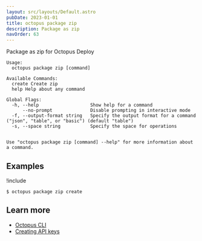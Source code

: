 ```yaml
---
layout: src/layouts/Default.astro
pubDate: 2023-01-01
title: octopus package zip
description: Package as zip
navOrder: 63
---
```


Package as zip for Octopus Deploy


```
Usage:
  octopus package zip [command]

Available Commands:
  create Create zip
  help Help about any command

Global Flags:
  -h, --help                   Show help for a command
      --no-prompt              Disable prompting in interactive mode
  -f, --output-format string   Specify the output format for a command ("json", "table", or "basic") (default "table")
  -s, --space string           Specify the space for operations


Use "octopus package zip [command] --help" for more information about a command.
```

## Examples

!include <samples-instance>


```
$ octopus package zip create

```

## Learn more

- [Octopus CLI](/docs/octopus-rest-api/cli/)
- [Creating API keys](/docs/octopus-rest-api/how-to-create-an-api-key.md)